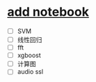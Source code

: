 # [add notebook](https://github.com/iLovEing/notebook/issues/27)

- [ ] SVM
- [ ] 线性回归
- [ ] fft
- [ ] xgboost
- [ ] 计算图
- [ ] audio ssl